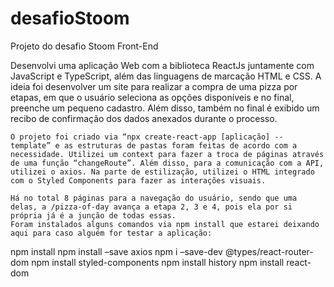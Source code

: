 # desafioStoom
Projeto do desafio Stoom Front-End

  Desenvolvi uma aplicação Web com a biblioteca ReactJs juntamente com JavaScript e TypeScript, além das linguagens de marcação HTML e CSS. A ideia foi desenvolver um site para realizar a compra de uma pizza por etapas, em que o usuário seleciona as opções disponíveis e no final, preenche um pequeno cadastro. Além disso, também no final é exibido um recibo de confirmação dos dados anexados durante o processo.
  
	O projeto foi criado via “npx create-react-app [aplicação] -- template” e as estruturas de pastas foram feitas de acordo com a necessidade. Utilizei um context para fazer a troca de páginas através de uma função “changeRoute”. Além disso, para a comunicação com a API, utilizei o axios. Na parte de estilização, utilizei o HTML integrado com o Styled Components para fazer as interações visuais.
  
	Há no total 8 páginas para a navegação do usuário, sendo que uma delas, a /pizza-of-day avança a etapa 2, 3 e 4, pois ela por si própria já é a junção de todas essas.
	Foram instalados alguns comandos via npm install que estarei deixando aqui para caso alguém for testar a aplicação:

npm install
npm install –save axios
npm i –save-dev @types/react-router-dom
npm install styled-components
npm install history
npm install react-dom
